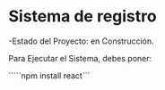 <h1> Sistema de registro</h1>

-Estado del Proyecto: en Construcción.

Para Ejecutar el Sistema, debes poner:

`````npm install react```
